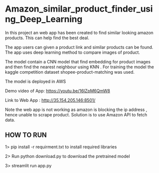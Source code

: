 # Amazon_similar_product_finder_using_Deep_Learning

In this project an web app has been created to find similar looking amazon products.
This can help find the best deal.


The app users can given a product link and similar products can be found.
The app uses deep learning method to compare images of product.

The model contain a CNN model that find embedding for product images and then find the nearest neighbour using KNN .
For training the model the kaggle competition dataset shopee-product-matching was used.

The model is deployed in AWS

Demo video of App: https://youtu.be/16IZpM6QmW8

Link to Web App : http://35.154.205.146:8501/

Note the web app is not working as amazon is blocking the ip address , hence unable to scrape product.
Solution is to use Amazon API to fetch data.

## HOW TO RUN ##
   
1> pip install -r requirment.txt
    to install required libraries
    
2> Run  python download.py 
   to download the pretrained model
    
3> streamlit run app.py








